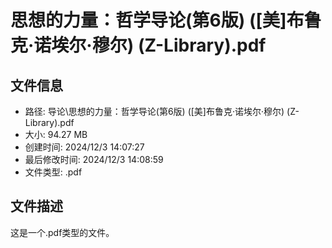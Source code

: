 ﻿# 思想的力量：哲学导论(第6版) ([美]布鲁克·诺埃尔·穆尔) (Z-Library).pdf

## 文件信息
- 路径: 导论\思想的力量：哲学导论(第6版) ([美]布鲁克·诺埃尔·穆尔) (Z-Library).pdf
- 大小: 94.27 MB
- 创建时间: 2024/12/3 14:07:27
- 最后修改时间: 2024/12/3 14:08:59
- 文件类型: .pdf

## 文件描述
这是一个.pdf类型的文件。

